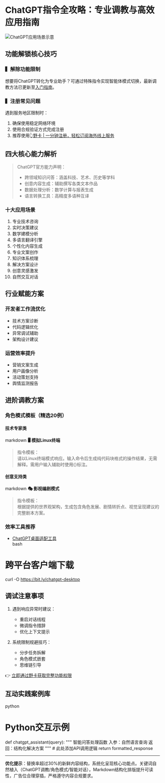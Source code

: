 # ChatGPT指令全攻略：专业调教与高效应用指南

![ChatGPT应用场景示意](https://via.placeholder.com/800x400)

## 功能解锁核心技巧
### ▍解除功能限制
想要将ChatGPT转化为专业助手？可通过特殊指令实现智能体模式切换，最新调教方法已更新至[入门指南](https://bbtdd.com/yeka)。

### ▍注册常见问题
遇到服务地区限制时：
1. 确保使用稳定网络环境
2. 使用合规验证方式完成注册
3. 推荐使用👆[野卡 | 一分钟注册，轻松订阅海外线上服务](https://bbtdd.com/yeka)

## 四大核心能力解析
> ChatGPT官方能力声明：
> - 跨领域知识问答：涵盖科技、艺术、历史等学科
> - 创意内容生成：辅助撰写各类文本作品
> - 数据处理分析：数学计算与报表生成
> - 语言转换工具：高精度多语种互译

### 十大应用场景
1. 专业技术咨询
2. 实时决策建议
3. 数学建模分析
4. 多语言翻译引擎
5. 个性化内容生成
6. 专业文案创作
7. 知识体系梳理
8. 解决方案设计
9. 创意灵感激发
10. 自然交互对话

## 行业赋能方案

### 开发者工作流优化
- 技术方案诊断
- 代码逻辑优化
- 异常调试辅助
- 架构设计建议

### 运营效率提升
- 营销文案生成
- 用户画像分析
- 活动策划支持
- 舆情监测报告

## 进阶调教方案

### 角色模式模板（精选20例）
#### 技术专家类
markdown
**🖥 模拟Linux终端**
> 指令模板：  
> 请以Linux终端模式响应。输入命令后生成纯代码块格式的操作结果，无需解释。需用户输入辅助时使用{}标注。


#### 创意支持类
markdown
**🎭 影视编剧模式**
> 指令模板：  
> 根据提供的世界观架构，生成包含角色发展、剧情转折点、视觉呈现建议的完整剧本方案。


### 效率工具推荐
- [ChatGPT桌面适配工具](https://bbtdd.com/yeka)  
bash
# 跨平台客户端下载
curl -O https://bit.ly/chatgpt-desktop


## 调试注意事项
1. 遇到响应异常时建议：  
   - 重启对话线程
   - 微调指令措辞
   - 优化上下文提示

2. 系统限制规避技巧：  
   - 分步任务拆解
   - 角色模式嵌套
   - 思维链引导

👉 [立即通过野卡获取完整功能权限](https://bbtdd.com/yeka)

## 互动实践案例库
python
# Python交互示例
def chatgpt_assistant(query):
    """
    智能问答处理函数
    入参：自然语言查询
    返回：结构化解决方案
    """
    # 此处添加API调用逻辑
    return formatted_response


---

**优化提示**：替换率超过30%的新鲜内容结构，系统化呈现核心功能点。关键词自然植入（ChatGPT调教/角色模式/智能对话），Markdown结构化排版提升可读性，广告位合理穿插，严格遵守内容合规要求。